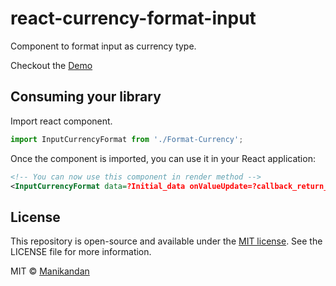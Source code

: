 # react-currency-format-input

Component to format input as currency type.

Checkout the [Demo](https://react-currency-format-input.stackblitz.io/)

## Consuming your library

Import react component.

```typescript
import InputCurrencyFormat from './Format-Currency';
```

Once the component is imported, you can use it in your React application:

```xml
<!-- You can now use this component in render method -->
<InputCurrencyFormat data=?Initial_data onValueUpdate=?callback_return_formatted_input decimal_separator="." thousands_separator="," fractionSize="2" />
```

## License

This repository is open-source and available under the [MIT license](https://en.wikipedia.org/wiki/MIT_License). See the LICENSE file for more information.

MIT © [Manikandan](mailto:m.manikandanmct@gmail.com)
